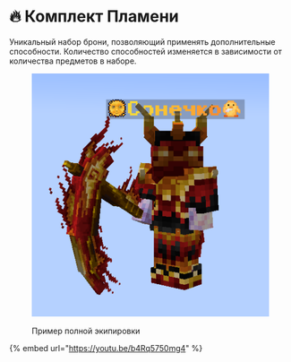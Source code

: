 # 🔥 Комплект Пламени

Уникальный набор брони, позволяющий применять дополнительные способности. Количество способностей изменяется в зависимости от количества предметов в наборе.

<figure><img src="../../../.gitbook/assets/image (1).png" alt=""><figcaption><p>Пример полной экипировки</p></figcaption></figure>

{% embed url="https://youtu.be/b4Rq5750mg4" %}
